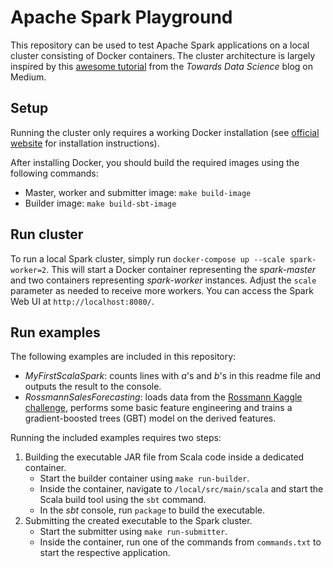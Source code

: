 # Apache Spark Playground

This repository can be used to test Apache Spark applications on a local cluster
consisting of Docker containers. The cluster architecture is largely inspired
by this [awesome tutorial](https://towardsdatascience.com/a-journey-into-big-data-with-apache-spark-part-2-4511aa19a900)
from the _Towards Data Science_ blog on Medium.

## Setup

Running the cluster only requires a working Docker installation (see [official website](https://docs.docker.com/install/) for installation instructions).

After installing Docker, you should build the required images using the following commands:
- Master, worker and submitter image: `make build-image`
- Builder image: `make build-sbt-image`

## Run cluster

To run a local Spark cluster, simply run `docker-compose up --scale spark-worker=2`.
This will start a Docker container representing the _spark-master_ and two containers
representing _spark-worker_ instances. Adjust the `scale` parameter as needed to
receive more workers. You can access the Spark Web UI at `http://localhost:8080/`.

## Run examples

The following examples are included in this repository:
- _MyFirstScalaSpark_: counts lines with _a_'s and _b_'s in this readme file and outputs the result to the console.
- _RossmannSalesForecasting_: loads data from the [Rossmann Kaggle challenge](https://www.kaggle.com/c/rossmann-store-sales),
performs some basic feature engineering and trains a gradient-boosted trees (GBT) model
on the derived features.

Running the included examples requires two steps:
1. Building the executable JAR file from Scala code inside a dedicated container.
   - Start the builder container using `make run-builder`.
   - Inside the container, navigate to `/local/src/main/scala` and start the Scala build tool using the `sbt` command. 
   - In the _sbt_ console, run `package` to build the executable.
2. Submitting the created executable to the Spark cluster.
   - Start the submitter using `make run-submitter`.
   - Inside the container, run one of the commands from `commands.txt` to start the respective application.
